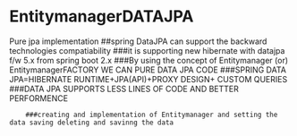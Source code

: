 # EntitymanagerDATAJPA
Pure jpa implementation 
##spring DataJPA can support the backward technologies compatiability
		 ###it is supporting new hibernate with datajpa f/w 5.x from spring boot 2.x 
		 ###By using the concept of Entitymanager (or) EntitymanagerFACTORY  WE CAN PURE DATA JPA CODE
		 ###SPRING DATA JPA=HIBERNATE RUNTIME+JPA(API)+PROXY DESIGN+ CUSTOM QUERIES
		 ###DATA JPA SUPPORTS LESS LINES OF CODE AND BETTER PERFORMENCE
		
		###creating and implementation of Entitymanager and setting the data saving deleting and savinng the data

